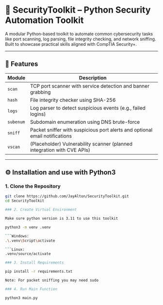 # 🔐 SecurityToolkit – Python Security Automation Toolkit

A modular Python-based toolkit to automate common cybersecurity tasks like port scanning, log parsing, file integrity checking, and network sniffing. Built to showcase practical skills aligned with CompTIA Security+.

---

## 🚀 Features

| Module    | Description                                                                 |
|-----------|-----------------------------------------------------------------------------|
| `scan`    | TCP port scanner with service detection and banner grabbing                |
| `hash`    | File integrity checker using SHA-256                                       |
| `logs`    | Log parser to detect suspicious events (e.g., failed logins)               |
| `subenum` | Subdomain enumeration using DNS brute-force                                |
| `sniff`   | Packet sniffer with suspicious port alerts and optional email notifications|
| `vscan`   | (Placeholder) Vulnerability scanner (planned integration with CVE APIs)    |

---

## ⚙️ Installation and use with Python3

### 1. Clone the Repository
```bash
git clone https://github.com/JayAlton/SecurityToolkit.git
cd SecurityToolkit

### 2. Create Virtual Environment

Make sure python version is 3.11 to use this toolkit

python3 -m venv .venv

```Windows: 
.\.venv\Script\activate

```Linux:
.venv/source/activate

### 3. Install Requirements

pip install -r requirements.txt

Note: For packet sniffing you may need sudo

### 4. Run Main Function

python3 main.py
